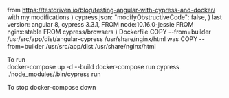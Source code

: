 from 
https://testdriven.io/blog/testing-angular-with-cypress-and-docker/ 
with my modifications
) cypress.json: "modifyObstructiveCode": false,
) last version: 
    angular 8, 
    cypress 3.3.1, 
    FROM node:10.16.0-jessie 
    FROM nginx:stable 
    FROM cypress/browsers 
) Dockerfile 
    COPY --from=builder /usr/src/app/dist/angular-cypress /usr/share/nginx/html 
    was COPY --from=builder /usr/src/app/dist /usr/share/nginx/html 



To run  
docker-compose up -d --build 
docker-compose run cypress ./node_modules/.bin/cypress run 

To stop 
docker-compose down 